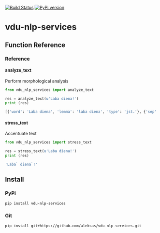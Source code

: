[![Build Status](https://travis-ci.org/aleksas/vdu-nlp-services.svg?branch=master)](https://travis-ci.org/aleksas/vdu-nlp-services)
[![PyPi version](https://pypip.in/v/vdu-nlp-services/badge.png)](https://pypi.org/project/vdu-nlp-services/)

# vdu-nlp-services

## Function Reference

### Reference

#### analyze_text

Perform morphological analysis

```python
from vdu_nlp_services import analyze_text

res = analyze_text(u'Laba diena!')
print (res)
```
```sh
[{'word': 'Laba diena', 'lemma': 'laba diena', 'type': 'jst.'}, {'sep': '!'}, {'p': None}]
```
#### stress_text

Accentuate text

```python
from vdu_nlp_services import stress_text

res = stress_text(u'Laba diena!')
print (res)
```
```sh
'Laba` diena`!'
```

## Install

### PyPi
```bash
pip install vdu-nlp-services
```
### Git
```bash
pip install git+https://github.com/aleksas/vdu-nlp-services.git
```
